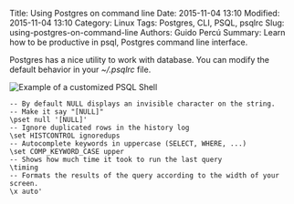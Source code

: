 Title: Using Postgres on command line
Date:  2015-11-04 13:10
Modified:  2015-11-04 13:10
Category: Linux
Tags: Postgres, CLI, PSQL, psqlrc
Slug: using-postgres-on-command-line
Authors: Guido Percú
Summary: Learn how to be productive in psql, Postgres command line interface.

Postgres has a nice utility to work with database. You can modify the default behavior in your *~/.psqlrc* file.

![Example of a customized PSQL Shell](/images/2015/11/psql-example.png)

```
-- By default NULL displays an invisible character on the string.
-- Make it say "[NULL]"
\pset null '[NULL]'
-- Ignore duplicated rows in the history log
\set HISTCONTROL ignoredups
-- Autocomplete keywords in uppercase (SELECT, WHERE, ...)
\set COMP_KEYWORD_CASE upper
-- Shows how much time it took to run the last query
\timing
-- Formats the results of the query according to the width of your screen.
\x auto'
```
